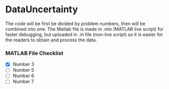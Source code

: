 # DataUncertainty
The code will be first be divided by problem numbers, then will be combined into one. 
The Matlab file is made in .mlx (MATLAB live script) for faster debugging, but uploaded in .m file (non-live script) so it is easier for the readers to obtain and process the data. 

### MATLAB File Checklist
- [x] Number 3 
- [ ] Number 5
- [ ] Number 6
- [ ] Number 7
